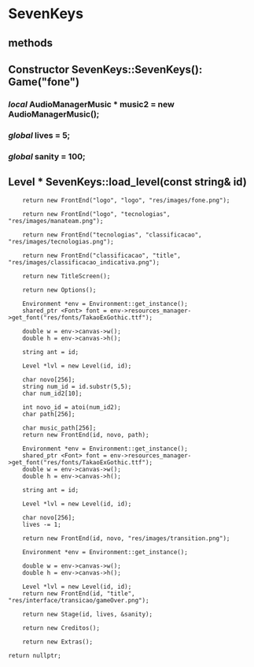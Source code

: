 # SevenKeys

## methods

## Constructor  SevenKeys::SevenKeys(): Game("fone")
### *local* AudioManagerMusic * music2 = new AudioManagerMusic();
### *global* lives = 5;
### *global* sanity = 100;

## Level * SevenKeys::load_level(const string& id)

        return new FrontEnd("logo", "logo", "res/images/fone.png");

        return new FrontEnd("logo", "tecnologias", "res/images/manateam.png");

        return new FrontEnd("tecnologias", "classificacao", "res/images/tecnologias.png");

        return new FrontEnd("classificacao", "title", "res/images/classificacao_indicativa.png");

        return new TitleScreen();

        return new Options();

        Environment *env = Environment::get_instance();
        shared_ptr <Font> font = env->resources_manager->get_font("res/fonts/TakaoExGothic.ttf");

        double w = env->canvas->w();
        double h = env->canvas->h();

        string ant = id;

        Level *lvl = new Level(id, id);

        char novo[256];
        string num_id = id.substr(5,5);
        char num_id2[10];
        
        int novo_id = atoi(num_id2);
        char path[256];

        char music_path[256];
        return new FrontEnd(id, novo, path);

        Environment *env = Environment::get_instance();
        shared_ptr <Font> font = env->resources_manager->get_font("res/fonts/TakaoExGothic.ttf");
        double w = env->canvas->w();
        double h = env->canvas->h();

        string ant = id;

        Level *lvl = new Level(id, id);

        char novo[256];
        lives -= 1;

        return new FrontEnd(id, novo, "res/images/transition.png");

        Environment *env = Environment::get_instance();

        double w = env->canvas->w();
        double h = env->canvas->h();

        Level *lvl = new Level(id, id);
        return new FrontEnd(id, "title", "res/interface/transicao/gameOver.png");

        return new Stage(id, lives, &sanity);

        return new Creditos();

        return new Extras();

    return nullptr;
